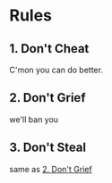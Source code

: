 # Rules

## 1. Don't Cheat

C'mon you can do better.

## 2. Don't Grief

we'll ban you

## 3. Don't Steal

same as [2. Don't Grief](#2--don-t-grief)